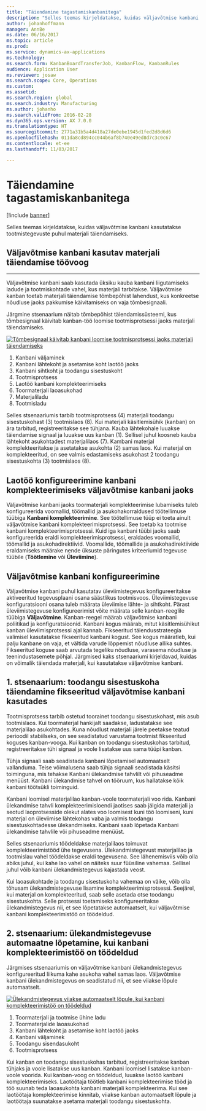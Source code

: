 ```yaml
---
title: "Täiendamine tagastamiskanbanitega"
description: "Selles teemas kirjeldatakse, kuidas väljavõtmise kanbani kasutatakse tootmistegevuste puhul materjali täiendamiseks."
author: johanhoffmann
manager: AnnBe
ms.date: 06/16/2017
ms.topic: article
ms.prod: 
ms.service: dynamics-ax-applications
ms.technology: 
ms.search.form: KanbanBoardTransferJob, KanbanFlow, KanbanRules
audience: Application User
ms.reviewer: josaw
ms.search.scope: Core, Operations
ms.custom: 
ms.assetid: 
ms.search.region: global
ms.search.industry: Manufacturing
ms.author: johanho
ms.search.validFrom: 2016-02-28
ms.dyn365.ops.version: AX 7.0.0
ms.translationtype: HT
ms.sourcegitcommit: 2771a31b5a4d418a27de0ebe1945d1fed2d8d6d6
ms.openlocfilehash: 011da8cd894cc044b6af8b740e49ed8d7c3c0c67
ms.contentlocale: et-ee
ms.lasthandoff: 11/03/2017

---
```


# <a name="replenishment-with-withdrawal-kanbans"></a>Täiendamine tagastamiskanbanitega

[!include [banner](../includes/banner.md)]

Selles teemas kirjeldatakse, kuidas väljavõtmise kanbani kasutatakse tootmistegevuste puhul materjali täiendamiseks.

## <a name="workflow-for-material-replenishment-that-uses-the-withdrawal-kanban"></a>Väljavõtmise kanbani kasutav materjali täiendamise töövoog
-------------------------------------------------------------------

Väljavõtmise kanbani saab kasutada üksiku kauba kanbani liigutamiseks ladude ja tootmiskohtade vahel, kus materjali tarbitakse. Väljavõtmise kanban toetab materjali täiendamise tõmbepõhist lahendust, kus konkreetse nõudluse jaoks pakkumise käivitamiseks on vaja tõmbesignaali. 

Järgmine stsenaarium näitab tõmbepõhist täiendamissüsteemi, kus tõmbesignaal käivitab kanban-töö loomise tootmisprotsessi jaoks materjali täiendamiseks. 

[![Tõmbesignaal käivitab kanbani loomise tootmisprotsessi jaoks materjali täiendamiseks](./media/material-replenishment-with-withdrawal-kanban.png)](./media/material-replenishment-with-withdrawal-kanban.png)

1.  Kanbani väljaminek
2.  Kanbani lähtekoht ja asetamise koht laotöö jaoks
3.  Kanbani sihtkoht ja toodangu sisestuskoht
4.  Tootmisprotsess
5.  Laotöö kanbani komplekteerimiseks
6.  Toormaterjali laoasukohad
7.  Materjaliladu
8.  Tootmisladu

Selles stsenaariumis tarbib tootmisprotsess (4) materjali toodangu sisestuskohast (3) tootmislaos (8). Kui materjali käsitlemisühik (kanban) on ära tarbitud, registreeritakse see tühjana. Kauba lähtekohale luuakse täiendamise signaal ja luuakse uus kanban (1). Sellisel juhul koosneb kauba lähtekoht asukohtadest materjalilaos (7). Kambani materjal komplekteeritakse ja asetatakse asukohta (2) samas laos. Kui materjal on komplekteeritud, on see valmis edastamiseks asukohast 2 toodangu sisestuskohta (3) tootmislaos (8).

## <a name="configure-warehouse-work-for-kanban-picking-for-the-withdrawal-kanban"></a>Laotöö konfigureerimine kanbani komplekteerimiseks väljavõtmise kanbani jaoks

Väljavõtmise kanbani jaoks toormaterjali komplekteerimise lubamiseks tuleb konfigureerida voomallid, töömallid ja asukohakorraldused töötellimuse tüübiga **Kanbani komplekteerimine**. See töötellimuse tüüp ei toeta ainult väljavõtmise kanbani komplekteerimisprotsessi. See toetab ka tootmise kanbani komplekteerimisprotsessi. Kuid iga kanbani tüübi jaoks saab konfigureerida eraldi komplekteerimisprotsessi, eraldades voomallid, töömallid ja asukohadirektiivid. Voomallide, töömallide ja asukohadirektiivide eraldamiseks määrake nende üksuste päringutes kriteeriumid tegevuse tüübile (**Töötlemine** või **Üleviimine**).

## <a name="configure-the-withdrawal-kanban"></a>Väljavõtmise kanbani konfigureerimine

Väljavõtmise kanbani puhul kasutatav üleviimistegevus konfigureeritakse aktiveeritud tegevusplaani osana säästlikus tootmisvoos. Üleviimistegevuse konfiguratsiooni osana tuleb määrata üleviimise lähte- ja sihtkoht. Pärast üleviimistegevuse konfigureerimist võite määrata selle kanban-reeglile tüübiga **Väljavõtmine**. Kanban-reegel määrab väljavõtmise kanbani poliitikad ja konfiguratsioonid. Kanbani kogus määrab, mitut käsitlemisühikut kanban üleviimisprotsessi ajal kannab. Fikseeritud täiendusstrateegia valimisel kasutatakse fikseeritud kanbani kogust. See kogus määratleb, kui palju kanbane on vaja, et vältida varude lõppemist nõudluse allika suhtes. Fikseeritud koguse saab arvutada tegeliku nõudluse, varasema nõudluse ja teenindustasemete põhjal. Järgmised kaks stsenaariumi kirjeldavad, kuidas on võimalik täiendada materjali, kui kasutatakse väljavõtmise kanbani.

## <a name="scenario-1-replenish-a-production-input-location-by-using-a-fixed-withdrawal-kanban"></a>1. stsenaarium: toodangu sisestuskoha täiendamine fikseeritud väljavõtmise kanbani kasutades

Tootmisprotsess tarbib ostetud toorainet toodangu sisestuskohast, mis asub tootmislaos. Kui toormaterjal hankijalt saadakse, ladustatakse see materjalilao asukohtades. Kuna nõudlust materjali järele peetakse teatud perioodil stabiilseks, on see seadistatud varustama tootmist fikseeritud koguses kanban-vooga. Kui kanban on toodangu sisestuskohas tarbitud, registreeritakse tühi signaal ja voole lisatakse uus sama tüüpi kanban. 

Tühja signaali saab seadistada kanbani lõpetamisel automaatselt vallanduma. Teise võimalusena saab tühja signaali seadistada käsitsi toiminguna, mis tehakse Kanbani ülekandmise tahvlilt või pihuseadme menüüst. Kanbani ülekandmise tahvel on tööruum, kus hallatakse kõik kanbani töötsükli toiminguid. 

Kanbani loomisel materjalilao kanban-voole toormaterjali voo rida. Kanbani ülekandmise tahvli komplekteerimisloendi jaotises saab jälgida materjali ja seotud laoprotsesside olekut alates voo loomisest kuni töö loomiseni, kuni materjal on üleviimise lähtekohas vaba ja valmis toodangu sisestuskohtadesse ülekandmiseks. Kanbani saab lõpetada Kanbani ülekandmise tahvlile või pihuseadme menüüst. 

Selles stsenaariumis töödeldakse materjalilaos toimuvat komplekteerimistööd ühe tegevusena. Ülekandmistegevust materjalilao ja tootmislau vahel töödeldakse eraldi tegevusena. See lähenemisviis võib olla abiks juhul, kui kahe lao vahel on näiteks suur füüsiline vahemaa. Sellisel juhul võib kanbani ülekandmistegevus kajastada veost. 

Kui laoasukohtade ja toodangu sisestuskoha vahemaa on väike, võib olla tõhusam ülekandmistegevuse lisamine komplekteerimisprotsessi. Seejärel, kui materjal on komplekteeritud, saab selle asetada otse toodangu sisestuskohta. Selle protsessi toetamiseks konfigureeritakse ülekandmistegevus nii, et see lõpetatakse automaatselt, kui väljavõtmise kanbani komplekteerimistöö on töödeldud.

## <a name="scenario-2-automatically-complete-the-transfer-activity-when-kanban-picking-work-is-processed"></a>2. stsenaarium: ülekandmistegevuse automaatne lõpetamine, kui kanbani komplekteerimistöö on töödeldud

Järgmises stsenaariumis on väljavõtmise kanbani ülekandmistegevus konfigureeritud liikuma kahe asukoha vahel samas laos. Väljavõtmise kanbani ülekandmistegevus on seadistatud nii, et see viiakse lõpule automaatselt. 

[![Ülekandmistegevus viiakse automaatselt lõpule, kui kanbani komplekteerimistöö on töödeldud](./media/transfer-activities-when-processing-kanban-picking.png)](./media/transfer-activities-when-processing-kanban-picking.png)

1.  Toormaterjali ja tootmise ühine ladu
2.  Toormaterjalide laoasukohad
3.  Kanbani lähtekoht ja asetamise koht laotöö jaoks
4.  Kanbani väljaminek
5.  Toodangu sisendasukoht
6.  Tootmisprotsess

Kui kanban on toodangu sisestuskohas tarbitud, registreeritakse kanban tühjaks ja voole lisatakse uus kanban. Kanbani loomisel lisatakse kanban-voole voorida. Kui kanban-voog on töödeldud, luuakse laotöö kanbani komplekteerimiseks. Laotöötaja töötleb kanbani komplekteerimise tööd ja töö suunab teda laoasukohta kanbani materjali komplekteerima. Kui see laotöötaja komplekteerimise kinnitab, viiakse kanban automaatselt lõpule ja laotöötaja suunatakse asetama materjali toodangu sisestuskohta.


